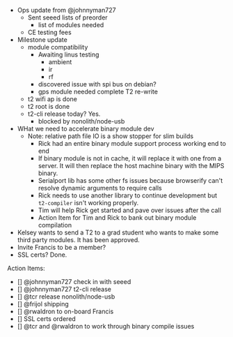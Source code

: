- Ops update from @johnnyman727
  - Sent seeed lists of preorder
    - list of modules needed
  - CE testing fees 
- Milestone update
  - module compatibility
    - Awaiting linus testing
      - ambient
      - ir
      - rf
    - discovered issue with spi bus on debian?
    - gps module needed complete T2 re-write
  - t2 wifi ap is done
  - t2 root is done
  - t2-cli release today? Yes.
    - blocked by nonolith/node-usb
- WHat we need to accelerate binary module dev
  - Note: relative path file IO is a show stopper for slim builds
    - Rick had an entire binary module support process working end to end
    - If binary module is not in cache, it will replace it with one from a server. It will then replace the host machine binary with the MIPS binary.
    - Serialport lib has some other fs issues because browserify can't resolve dynamic arguments to require calls
    - Rick needs to use another library to continue development but `t2-compiler` isn't working properly.
    - Tim will help Rick get started and pave over issues after the call
    - Action Item for Tim and Rick to bank out binary module compilation
- Kelsey wants to send a T2 to a grad student who wants to make some third party modules. It has been approved.  
- Invite Francis to be a member?
- SSL certs? Done.


Action Items: 

- [] @johnnyman727 check in with seeed 
- [] @johnnyman727 t2-cli release
- [] @tcr release nonolith/node-usb
- [] @frijol shipping
- [] @rwaldron to on-board Francis
- [] SSL certs ordered
- [] @tcr and @rwaldron to work through binary compile issues


